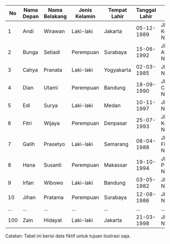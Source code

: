 | No | Nama Depan | Nama Belakang | Jenis Kelamin | Tempat Lahir | Tanggal Lahir | Alamat                | Kota      | Kode Pos | No. Telepon    | Email                           |
|----|------------|---------------|---------------|--------------|---------------|-----------------------|-----------|----------|-----------------|---------------------------------|
| 1  | Andi       | Wirawan       | Laki-laki     | Jakarta      | 05-12-1989    | Jl. Kembang No. 23    | Bandung   | 40123    | 081234567890   | andi.wirawan@email.com          |
| 2  | Bunga      | Setiadi       | Perempuan     | Surabaya     | 15-06-1992    | Jl. Anggrek No. 45    | Surabaya  | 60234    | 087654321098   | bunga.setiadi@email.com        |
| 3  | Cahya      | Pranata       | Laki-laki     | Yogyakarta   | 02-03-1985    | Jl. Melati No. 12     | Jakarta   | 10310    | 089876543210   | cahya.pranata@email.com        |
| 4  | Dian       | Utami         | Perempuan     | Bandung      | 18-09-1990    | Jl. Cendana No. 56    | Medan     | 20245    | 081122334455   | dian.utami@email.com           |
| 5  | Edi        | Surya         | Laki-laki     | Medan        | 10-11-1997    | Jl. Dahlia No. 34     | Yogyakarta| 55281    | 087712345678   | edi.surya@email.com            |
| 6  | Fitri      | Wijaya        | Perempuan     | Denpasar     | 25-07-1993    | Jl. Kenanga No. 78    | Semarang  | 50122    | 089998877665   | fitri.wijaya@email.com         |
| 7  | Galih      | Prasetyo      | Laki-laki     | Semarang     | 08-04-1988    | Jl. Flamboyan No. 9   | Denpasar  | 80236    | 081112233445   | galih.prasetyo@email.com       |
| 8  | Hana       | Susanti       | Perempuan     | Makassar     | 19-10-1994    | Jl. Purnama No. 67    | Makassar  | 90123    | 085667788990   | hana.susanti@email.com         |
| 9  | Irfan      | Wibowo        | Laki-laki     | Bandung      | 03-05-1982    | Jl. Kenari No. 45     | Jakarta   | 10234    | 081334455667   | irfan.wibowo@email.com         |
| 10 | Jihan      | Pratama       | Perempuan     | Surabaya     | 12-08-1986    | Jl. Mawar No. 21      | Surabaya  | 60111    | 087612345678   | jihan.pratama@email.com        |
| ...| ...        | ...           | ...           | ...          | ...           | ...                   | ...       | ...      | ...             | ...                             |
| 100| Zain       | Hidayat       | Laki-laki     | Jakarta      | 21-03-1998    | Jl. Dahlia No. 78     | Bandung   | 40123    | 082112233445   | zain.hidayat@email.com         |

Catatan: Tabel ini berisi data fiktif untuk tujuan ilustrasi saja.
